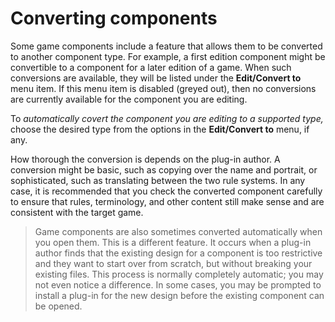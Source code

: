 # Converting components

Some game components include a feature that allows them to be converted to another component type. For example, a first edition component might be convertible to a component for a later edition of a game. When such conversions are available, they will be listed under the **Edit/Convert to** menu item. If this menu item is disabled (greyed out), then no conversions are currently available for the component you are editing.

To *automatically covert the component you are editing to a supported type,* choose the desired type from the options in the **Edit/Convert to** menu, if any.

How thorough the conversion is depends on the plug-in author. A conversion might be basic, such as copying over the name and portrait, or sophisticated, such as translating between the two rule systems. In any case, it is recommended that you check the converted component carefully to ensure that rules, terminology, and other content still make sense and are consistent with the target game.

> Game components are also sometimes converted automatically when you open them. This is a different feature. It occurs when a plug-in author finds that the existing design for a component is too restrictive and they want to start over from scratch, but without breaking your existing files. This process is normally completely automatic; you may not even notice a difference. In some cases, you may be prompted to install a plug-in for the new design before the existing component can be opened.
